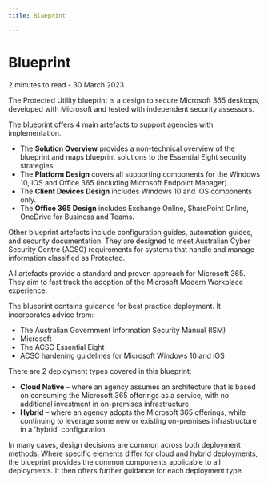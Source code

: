 ```yaml
---
title: Blueprint

---
```


# Blueprint

<p id="date-and-time">2 minutes to read - 30 March 2023</p>

The Protected Utility blueprint is a design to secure Microsoft 365 desktops, developed with Microsoft and tested with independent security assessors.

The blueprint offers 4 main artefacts to support agencies with implementation.

- The **Solution Overview** provides a non-technical overview of the blueprint and maps blueprint solutions to the Essential Eight security strategies.
- The **Platform Design** covers all supporting components for the Windows 10, iOS and Office 365 (including Microsoft Endpoint Manager).
- The **Client Devices Design** includes Windows 10 and iOS components only.
- The **Office 365 Design** includes Exchange Online, SharePoint Online, OneDrive for Business and Teams.

Other blueprint artefacts include configuration guides, automation guides, and security documentation. They are designed to meet Australian Cyber Security Centre (ACSC) requirements for systems that handle and manage information classified as Protected. 

All artefacts provide a standard and proven approach for Microsoft 365. They aim to fast track the adoption of the Microsoft Modern Workplace experience.

The blueprint contains guidance for best practice deployment. It incorporates advice from:

- The Australian Government Information Security Manual (ISM)
- Microsoft
- The ACSC Essential Eight
- ACSC hardening guidelines for Microsoft Windows 10 and iOS 

There are 2 deployment types covered in this blueprint:

- **Cloud Native** – where an agency assumes an architecture that is based on consuming the Microsoft 365 offerings as a service, with no additional investment in on-premises infrastructure
- **Hybrid** – where an agency adopts the Microsoft 365 offerings, while continuing to leverage some new or existing on-premises infrastructure in a 'hybrid' configuration

In many cases, design decisions are common across both deployment methods. Where specific elements differ for cloud and hybrid deployments, the blueprint provides the common components applicable to all deployments. It then offers further guidance for each deployment type.